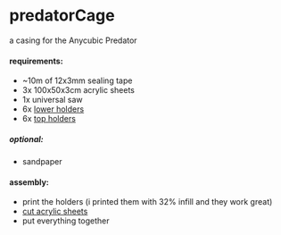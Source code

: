 # predatorCage
a casing for the Anycubic Predator

#### requirements:
- ~10m of 12x3mm sealing tape
- 3x 100x50x3cm acrylic sheets
- 1x universal saw
- 6x [lower holders]()
- 6x [top holders]()
##### optional:
- sandpaper

#### assembly:
- print the holders (i printed them with 32% infill and they work great)
- [cut acrylic sheets]()
- put everything together
